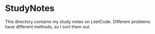 # StudyNotes
 This directory contains my study notes on LeetCode.
 Different problems have different methods, so I sort them out.
